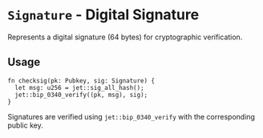 # `Signature` - Digital Signature

Represents a digital signature (64 bytes) for cryptographic verification.

## Usage
```simplicity
fn checksig(pk: Pubkey, sig: Signature) {
  let msg: u256 = jet::sig_all_hash();
  jet::bip_0340_verify((pk, msg), sig);
}
```

Signatures are verified using `jet::bip_0340_verify` with the corresponding public key.
